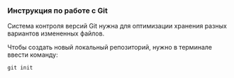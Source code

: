 ### **Инструкция по работе с Git**

Система контроля версий Git нужна для оптимизации хранения разных вариантов измененных файлов.



Чтобы создать новый локальный репозиторий, нужно в терминале ввести команду:

    git init
    